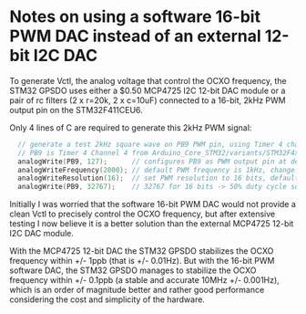 # Notes on using a software 16-bit PWM DAC instead of an external 12-bit I2C DAC

To generate Vctl, the analog voltage that control the OCXO frequency, the STM32 GPSDO
uses either a $0.50 MCP4725 I2C 12-bit DAC module or a pair of rc filters (2 x r=20k,
2 x c=10uF) connected to a 16-bit, 2kHz PWM output pin on the STM32F411CEU6.

Only 4 lines of C are required to generate this 2kHz PWM signal:

```c
  // generate a test 2kHz square wave on PB9 PWM pin, using Timer 4 channel 4
  // PB9 is Timer 4 Channel 4 from Arduino_Core_STM32/variants/STM32F4xx/F411C(C-E)(U-Y)/PeripheralPins_BLACKPILL_F411CE.c
  analogWrite(PB9, 127);      // configures PB9 as PWM output pin at default frequency (1kHz) and resolution (8 bits), 50% duty cycle
  analogWriteFrequency(2000); // default PWM frequency is 1kHz, change it to 2kHz
  analogWriteResolution(16);  // set PWM resolution to 16 bits, default is 8 bits
  analogWrite(PB9, 32767);    // 32767 for 16 bits -> 50% duty cycle so a square wave
```

Initially I was worried that the software 16-bit PWM DAC would not provide a clean Vctl to
precisely control the OCXO frequency, but after extensive testing I now believe it is a better
solution than the external MCP4725 12-bit I2C DAC module.

With the MCP4725 12-bit DAC the STM32 GPSDO stabilizes the OCXO frequency within +/- 1ppb
(that is +/- 0.01Hz).
But with the 16-bit PWM software DAC, the STM32 GPSDO manages to stabilize the OCXO frequency
within +/- 0.1ppb (a stable and accurate 10MHz +/- 0.001Hz), which is an order of magnitude
better and rather good performance considering the cost and simplicity of the hardware.
